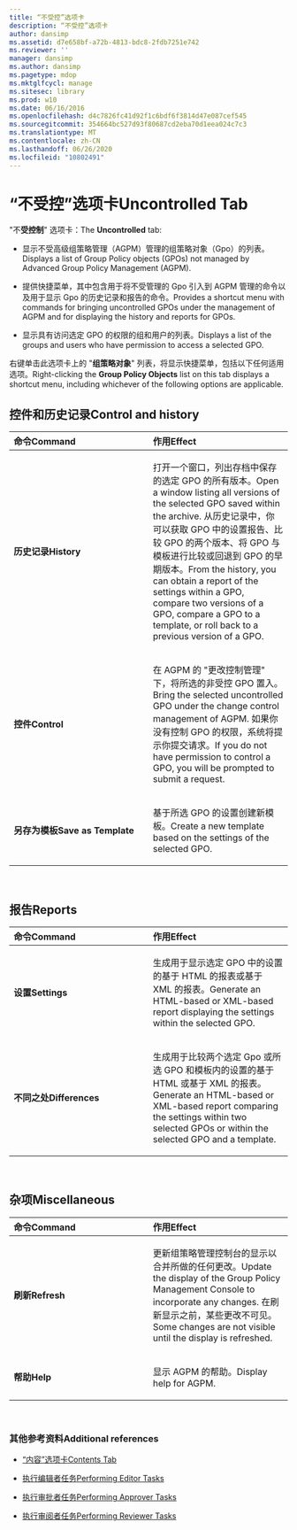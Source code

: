 ```yaml
---
title: “不受控”选项卡
description: “不受控”选项卡
author: dansimp
ms.assetid: d7e658bf-a72b-4813-bdc8-2fdb7251e742
ms.reviewer: ''
manager: dansimp
ms.author: dansimp
ms.pagetype: mdop
ms.mktglfcycl: manage
ms.sitesec: library
ms.prod: w10
ms.date: 06/16/2016
ms.openlocfilehash: d4c7826fc41d92f1c6bdf6f3814d47e087cef545
ms.sourcegitcommit: 354664bc527d93f80687cd2eba70d1eea024c7c3
ms.translationtype: MT
ms.contentlocale: zh-CN
ms.lasthandoff: 06/26/2020
ms.locfileid: "10802491"
---
```

# <span data-ttu-id="0f02e-103">“不受控”选项卡</span><span class="sxs-lookup"><span data-stu-id="0f02e-103">Uncontrolled Tab</span></span>


<span data-ttu-id="0f02e-104">"不**受控制**" 选项卡：</span><span class="sxs-lookup"><span data-stu-id="0f02e-104">The **Uncontrolled** tab:</span></span>

-   <span data-ttu-id="0f02e-105">显示不受高级组策略管理（AGPM）管理的组策略对象（Gpo）的列表。</span><span class="sxs-lookup"><span data-stu-id="0f02e-105">Displays a list of Group Policy objects (GPOs) not managed by Advanced Group Policy Management (AGPM).</span></span>

-   <span data-ttu-id="0f02e-106">提供快捷菜单，其中包含用于将不受管理的 Gpo 引入到 AGPM 管理的命令以及用于显示 Gpo 的历史记录和报告的命令。</span><span class="sxs-lookup"><span data-stu-id="0f02e-106">Provides a shortcut menu with commands for bringing uncontrolled GPOs under the management of AGPM and for displaying the history and reports for GPOs.</span></span>

-   <span data-ttu-id="0f02e-107">显示具有访问选定 GPO 的权限的组和用户的列表。</span><span class="sxs-lookup"><span data-stu-id="0f02e-107">Displays a list of the groups and users who have permission to access a selected GPO.</span></span>

<span data-ttu-id="0f02e-108">右键单击此选项卡上的 "**组策略对象**" 列表，将显示快捷菜单，包括以下任何适用选项。</span><span class="sxs-lookup"><span data-stu-id="0f02e-108">Right-clicking the **Group Policy Objects** list on this tab displays a shortcut menu, including whichever of the following options are applicable.</span></span>

## <span data-ttu-id="0f02e-109">控件和历史记录</span><span class="sxs-lookup"><span data-stu-id="0f02e-109">Control and history</span></span>


<table>
<colgroup>
<col width="50%" />
<col width="50%" />
</colgroup>
<thead>
<tr class="header">
<th align="left"><span data-ttu-id="0f02e-110">命令</span><span class="sxs-lookup"><span data-stu-id="0f02e-110">Command</span></span></th>
<th align="left"><span data-ttu-id="0f02e-111">作用</span><span class="sxs-lookup"><span data-stu-id="0f02e-111">Effect</span></span></th>
</tr>
</thead>
<tbody>
<tr class="odd">
<td align="left"><p><strong><span data-ttu-id="0f02e-112">历史记录</span><span class="sxs-lookup"><span data-stu-id="0f02e-112">History</span></span></strong></p></td>
<td align="left"><p><span data-ttu-id="0f02e-113">打开一个窗口，列出存档中保存的选定 GPO 的所有版本。</span><span class="sxs-lookup"><span data-stu-id="0f02e-113">Open a window listing all versions of the selected GPO saved within the archive.</span></span> <span data-ttu-id="0f02e-114">从历史记录中，你可以获取 GPO 中的设置报告、比较 GPO 的两个版本、将 GPO 与模板进行比较或回退到 GPO 的早期版本。</span><span class="sxs-lookup"><span data-stu-id="0f02e-114">From the history, you can obtain a report of the settings within a GPO, compare two versions of a GPO, compare a GPO to a template, or roll back to a previous version of a GPO.</span></span></p></td>
</tr>
<tr class="even">
<td align="left"><p><strong><span data-ttu-id="0f02e-115">控件</span><span class="sxs-lookup"><span data-stu-id="0f02e-115">Control</span></span></strong></p></td>
<td align="left"><p><span data-ttu-id="0f02e-116">在 AGPM 的 "更改控制管理" 下，将所选的非受控 GPO 置入。</span><span class="sxs-lookup"><span data-stu-id="0f02e-116">Bring the selected uncontrolled GPO under the change control management of AGPM.</span></span> <span data-ttu-id="0f02e-117">如果你没有控制 GPO 的权限，系统将提示你提交请求。</span><span class="sxs-lookup"><span data-stu-id="0f02e-117">If you do not have permission to control a GPO, you will be prompted to submit a request.</span></span></p></td>
</tr>
<tr class="odd">
<td align="left"><p><strong><span data-ttu-id="0f02e-118">另存为模板</span><span class="sxs-lookup"><span data-stu-id="0f02e-118">Save as Template</span></span></strong></p></td>
<td align="left"><p><span data-ttu-id="0f02e-119">基于所选 GPO 的设置创建新模板。</span><span class="sxs-lookup"><span data-stu-id="0f02e-119">Create a new template based on the settings of the selected GPO.</span></span></p></td>
</tr>
</tbody>
</table>

 

## <span data-ttu-id="0f02e-120">报告</span><span class="sxs-lookup"><span data-stu-id="0f02e-120">Reports</span></span>


<table>
<colgroup>
<col width="50%" />
<col width="50%" />
</colgroup>
<thead>
<tr class="header">
<th align="left"><span data-ttu-id="0f02e-121">命令</span><span class="sxs-lookup"><span data-stu-id="0f02e-121">Command</span></span></th>
<th align="left"><span data-ttu-id="0f02e-122">作用</span><span class="sxs-lookup"><span data-stu-id="0f02e-122">Effect</span></span></th>
</tr>
</thead>
<tbody>
<tr class="odd">
<td align="left"><p><strong><span data-ttu-id="0f02e-123">设置</span><span class="sxs-lookup"><span data-stu-id="0f02e-123">Settings</span></span></strong></p></td>
<td align="left"><p><span data-ttu-id="0f02e-124">生成用于显示选定 GPO 中的设置的基于 HTML 的报表或基于 XML 的报表。</span><span class="sxs-lookup"><span data-stu-id="0f02e-124">Generate an HTML-based or XML-based report displaying the settings within the selected GPO.</span></span></p></td>
</tr>
<tr class="even">
<td align="left"><p><strong><span data-ttu-id="0f02e-125">不同之处</span><span class="sxs-lookup"><span data-stu-id="0f02e-125">Differences</span></span></strong></p></td>
<td align="left"><p><span data-ttu-id="0f02e-126">生成用于比较两个选定 Gpo 或所选 GPO 和模板内的设置的基于 HTML 或基于 XML 的报表。</span><span class="sxs-lookup"><span data-stu-id="0f02e-126">Generate an HTML-based or XML-based report comparing the settings within two selected GPOs or within the selected GPO and a template.</span></span></p></td>
</tr>
</tbody>
</table>

 

## <span data-ttu-id="0f02e-127">杂项</span><span class="sxs-lookup"><span data-stu-id="0f02e-127">Miscellaneous</span></span>


<table>
<colgroup>
<col width="50%" />
<col width="50%" />
</colgroup>
<thead>
<tr class="header">
<th align="left"><span data-ttu-id="0f02e-128">命令</span><span class="sxs-lookup"><span data-stu-id="0f02e-128">Command</span></span></th>
<th align="left"><span data-ttu-id="0f02e-129">作用</span><span class="sxs-lookup"><span data-stu-id="0f02e-129">Effect</span></span></th>
</tr>
</thead>
<tbody>
<tr class="odd">
<td align="left"><p><strong><span data-ttu-id="0f02e-130">刷新</span><span class="sxs-lookup"><span data-stu-id="0f02e-130">Refresh</span></span></strong></p></td>
<td align="left"><p><span data-ttu-id="0f02e-131">更新组策略管理控制台的显示以合并所做的任何更改。</span><span class="sxs-lookup"><span data-stu-id="0f02e-131">Update the display of the Group Policy Management Console to incorporate any changes.</span></span> <span data-ttu-id="0f02e-132">在刷新显示之前，某些更改不可见。</span><span class="sxs-lookup"><span data-stu-id="0f02e-132">Some changes are not visible until the display is refreshed.</span></span></p></td>
</tr>
<tr class="even">
<td align="left"><p><strong><span data-ttu-id="0f02e-133">帮助</span><span class="sxs-lookup"><span data-stu-id="0f02e-133">Help</span></span></strong></p></td>
<td align="left"><p><span data-ttu-id="0f02e-134">显示 AGPM 的帮助。</span><span class="sxs-lookup"><span data-stu-id="0f02e-134">Display help for AGPM.</span></span></p></td>
</tr>
</tbody>
</table>

 

### <span data-ttu-id="0f02e-135">其他参考资料</span><span class="sxs-lookup"><span data-stu-id="0f02e-135">Additional references</span></span>

-   [<span data-ttu-id="0f02e-136">“内容”选项卡</span><span class="sxs-lookup"><span data-stu-id="0f02e-136">Contents Tab</span></span>](contents-tab.md)

-   [<span data-ttu-id="0f02e-137">执行编辑者任务</span><span class="sxs-lookup"><span data-stu-id="0f02e-137">Performing Editor Tasks</span></span>](performing-editor-tasks.md)

-   [<span data-ttu-id="0f02e-138">执行审批者任务</span><span class="sxs-lookup"><span data-stu-id="0f02e-138">Performing Approver Tasks</span></span>](performing-approver-tasks.md)

-   [<span data-ttu-id="0f02e-139">执行审阅者任务</span><span class="sxs-lookup"><span data-stu-id="0f02e-139">Performing Reviewer Tasks</span></span>](performing-reviewer-tasks.md)

 

 





